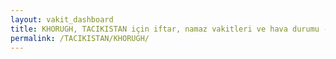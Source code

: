 ```yaml
---
layout: vakit_dashboard
title: KHORUGH, TACIKISTAN için iftar, namaz vakitleri ve hava durumu - ilçe/eyalet seç
permalink: /TACIKISTAN/KHORUGH/
---
```


<script type="text/javascript">
  var GLOBAL_COUNTRY = 'TACIKISTAN';
  var GLOBAL_CITY = 'KHORUGH';
  var GLOBAL_STATE = '';
  var lat = 72;
  var lon = 21;
</script>
